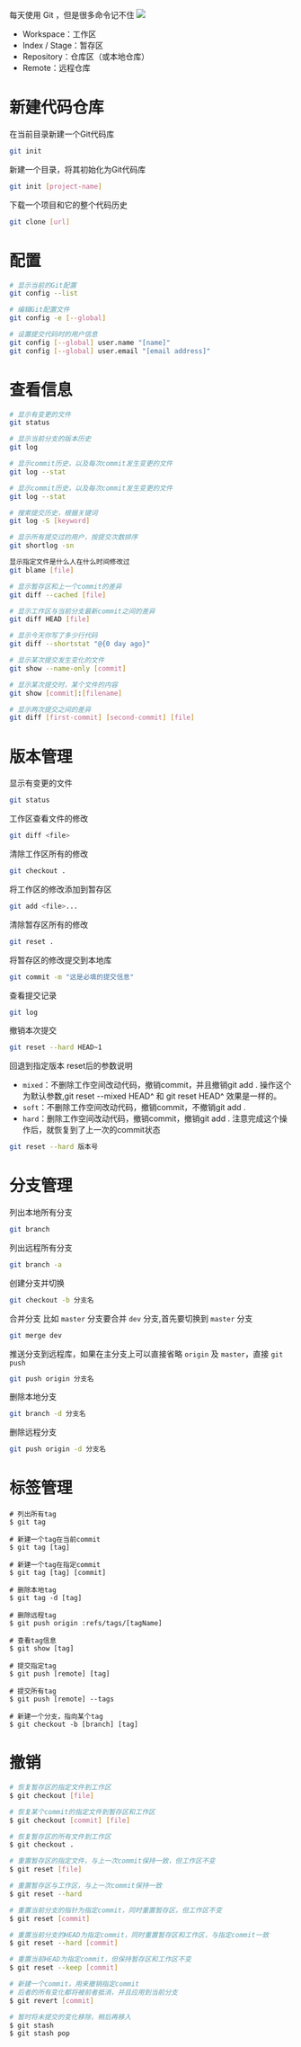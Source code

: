 每天使用 Git ，但是很多命令记不住
 ![](../../image/7fc00fc0-40c3-46f1-8bd3-cd77e4cfe5d1.png)


- Workspace：工作区
- Index / Stage：暂存区
- Repository：仓库区（或本地仓库）
- Remote：远程仓库



# 新建代码仓库


在当前目录新建一个Git代码库
```bash
git init
```
新建一个目录，将其初始化为Git代码库
```bash
git init [project-name]
```
下载一个项目和它的整个代码历史
```bash
git clone [url]
```


# 配置
```bash
# 显示当前的Git配置
git config --list

# 编辑Git配置文件
git config -e [--global]

# 设置提交代码时的用户信息
git config [--global] user.name "[name]"
git config [--global] user.email "[email address]"
```

# 查看信息
```bash
# 显示有变更的文件
git status

# 显示当前分支的版本历史
git log

# 显示commit历史，以及每次commit发生变更的文件
git log --stat

# 显示commit历史，以及每次commit发生变更的文件
git log --stat

# 搜索提交历史，根据关键词
git log -S [keyword]

# 显示所有提交过的用户，按提交次数排序
git shortlog -sn

显示指定文件是什么人在什么时间修改过
git blame [file]

# 显示暂存区和上一个commit的差异
git diff --cached [file]

# 显示工作区与当前分支最新commit之间的差异
git diff HEAD [file]

# 显示今天你写了多少行代码
git diff --shortstat "@{0 day ago}"

# 显示某次提交发生变化的文件
git show --name-only [commit]

# 显示某次提交时，某个文件的内容
git show [commit]:[filename]

# 显示两次提交之间的差异
git diff [first-commit] [second-commit] [file]
```

# 版本管理


显示有变更的文件
```bash
git status
```


工作区查看文件的修改
```bash
git diff <file>
```


清除工作区所有的修改
```bash
git checkout .
```


将工作区的修改添加到暂存区
```bash
git add <file>...
```


清除暂存区所有的修改
```bash
git reset .
```


将暂存区的修改提交到本地库
```bash
git commit -m "这是必填的提交信息"
```


查看提交记录
```bash
git log
```


撤销本次提交
```bash
git reset --hard HEAD~1
```


回退到指定版本 reset后的参数说明

- `mixed`：不删除工作空间改动代码，撤销commit，并且撤销git add . 操作这个为默认参数,git reset --mixed HEAD^ 和 git reset HEAD^ 效果是一样的。
- `soft`：不删除工作空间改动代码，撤销commit，不撤销git add .
- `hard`：删除工作空间改动代码，撤销commit，撤销git add . 注意完成这个操作后，就恢复到了上一次的commit状态

```bash
git reset --hard 版本号
```


# 分支管理


列出本地所有分支


```bash
git branch
```


列出远程所有分支


```bash
git branch -a
```


创建分支并切换


```bash
git checkout -b 分支名
```


合并分支
比如 `master` 分支要合并 `dev` 分支,首先要切换到 `master` 分支


```bash
git merge dev
```

推送分支到远程库，如果在主分支上可以直接省略 `origin` 及 `master`，直接 `git push`


```bash
git push origin 分支名
```


删除本地分支


```bash
git branch -d 分支名
```


删除远程分支


```bash
git push origin -d 分支名
```

# 标签管理
```
# 列出所有tag
$ git tag

# 新建一个tag在当前commit
$ git tag [tag]

# 新建一个tag在指定commit
$ git tag [tag] [commit]

# 删除本地tag
$ git tag -d [tag]

# 删除远程tag
$ git push origin :refs/tags/[tagName]

# 查看tag信息
$ git show [tag]

# 提交指定tag
$ git push [remote] [tag]

# 提交所有tag
$ git push [remote] --tags

# 新建一个分支，指向某个tag
$ git checkout -b [branch] [tag]
```


# 撤销


```bash
# 恢复暂存区的指定文件到工作区
$ git checkout [file]

# 恢复某个commit的指定文件到暂存区和工作区
$ git checkout [commit] [file]

# 恢复暂存区的所有文件到工作区
$ git checkout .

# 重置暂存区的指定文件，与上一次commit保持一致，但工作区不变
$ git reset [file]

# 重置暂存区与工作区，与上一次commit保持一致
$ git reset --hard

# 重置当前分支的指针为指定commit，同时重置暂存区，但工作区不变
$ git reset [commit]

# 重置当前分支的HEAD为指定commit，同时重置暂存区和工作区，与指定commit一致
$ git reset --hard [commit]

# 重置当前HEAD为指定commit，但保持暂存区和工作区不变
$ git reset --keep [commit]

# 新建一个commit，用来撤销指定commit
# 后者的所有变化都将被前者抵消，并且应用到当前分支
$ git revert [commit]

# 暂时将未提交的变化移除，稍后再移入
$ git stash
$ git stash pop
```
        
